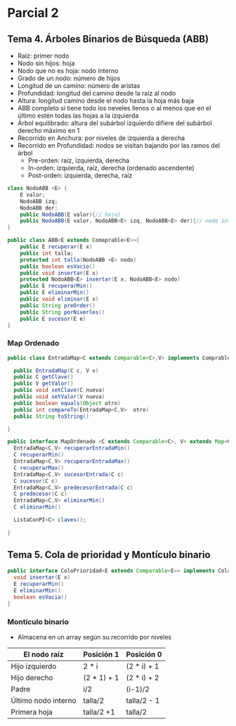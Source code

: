 # Parcial 2

## Tema 4. Árboles Binarios de Búsqueda (ABB)

- Raíz: primer nodo
- Nodo sin hijos: hoja
- Nodo que no es hoja: nodo interno
- Grado de un nodo: número de hijos
- Longitud de un camino: número de aristas
- Profundidad: longitud del camino desde la raíz al nodo
- Altura: longitud camino desde el nodo hasta la hoja más baja
- ABB completo si tiene todo los neveles llenos o al menos que en el último estén todas las hojas a la izquierda
- Árbol equilibrado: altura del subárbol izquierdo difiere del subárbol derecho máximo en 1
- Recorrido en Anchura: por niveles de izquierda a derecha
- Recorrido en Profundidad: nodos se visitan bajando por las ramos del árbol
  - Pre-orden: raíz, izquierda, derecha
  - In-orden: izquierda, raíz, derecha (ordenado ascendente)
  - Post-orden: izquierda, derecha, raíz

```java
class NodoABB <E> {
    E valor;
    NodoABB izq;
    NodoABB der;
    public NodoABB(E valor){// hoja}
    public NodoABB(E valor, NodoABB<E> izq, NodoABB<E> der){// nodo interno}
}
```

```java
public class ABB<E extends Comaprable<E>>{
    public E recuperar(E x)
    public int talla;
    protected int talla(NodoABB <E> nodo)
    public boolean esVacio()
    public void insertar(E x)
    protected NodoABB<E> insertar(E x, NodoABB<E> nodo)
    public E recuperarMin()
    public E eliminarMin()
    public void eliminar(E x)
    public String preOrder()
    public String porNiverles()
    public E sucesor(E e)
}
```

### Map Ordenado

```java 
public class EntradaMap<C extends Comparable<C>,V> implements Comprable<EntradaMap<C,V>>{

  public EntradaMap(C c, V v)
  public C getClave()
  public V getValor()
  public void setClave(C nueva)
  public void setValor(V nueva)
  public boolean equals(Object otro)
  public int compareTo(EntradaMap<C,V>  otro)
  public String toString()

}
```

```java
public interface MapOrdenado <C extends Comparable<C>, V> extends Map<C,V> {
  EntradaMap<C,V> recuperarEntradaMin()
  C recuperarMin()
  EntradaMap<C,V> recuperarEntradaMax()
  C recuperarMax()
  EntradaMap<C,V> sucesorEntrada(C c)
  C sucesor(C c)
  EntradaMap<C,V> predecesorEntrada(C c)
  C predecesor(C c)
  EntradaMap<C,V> eliminarMin()
  C eliminarMin()

  ListaConPI<C> claves();
  
}
```

## Tema 5. Cola de prioridad y Montículo binario

```java
public interface ColoPrioridad<E extends Comparable<E>> implements ColaPrioridad<E>{
  void insertar(E x)
  E recuperarMin()
  E eliminarMin()
  boolean esVacia()
}
```

### Montículo binario

- Almacena en un array según su recorrido por niveles

|El nodo raíz|Posición 1|Posición 0|
|--|--|--|
|Hijo izquierdo     |2 * i       | (2 * i) + 1|
|Hijo derecho       |(2 * 1) + 1 | (2 * i) + 2|
|Padre              | i/2        | (i-1)/2    |
|Último nodo interno|talla/2     |talla/2 - 1 |
|Primera hoja       |talla/2 +1  | talla/2|

```
